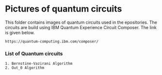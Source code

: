 # Pictures of quantum circuits 
This folder contains images of quantum circuits used in the epositories. The circuits are build using IBM Quantum Experience Circuit Composer. The link is given below.
```
https://quantum-computing.ibm.com/composer/
```

### List of Quantum circuits
```
1. Bernstine-Vazirani Algorithm
2. Out_0 Algorithm
```
